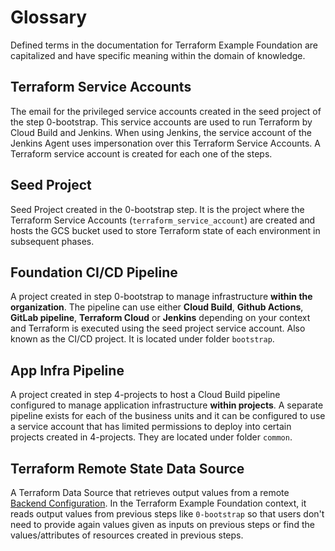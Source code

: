 # Glossary

Defined terms in the documentation for Terraform Example Foundation are capitalized and have
specific meaning within the domain of knowledge.

## Terraform Service Accounts

The email for the privileged service accounts created in the seed project of the step 0-bootstrap.
This service accounts are used to run Terraform by Cloud Build and Jenkins. When using Jenkins, the service account of the Jenkins Agent uses impersonation over this Terraform Service Accounts. A Terraform service account is created for each one of the steps.

## Seed Project

Seed Project created in the 0-bootstrap step. It is the project where the Terraform Service Accounts (`terraform_service_account`) are created and hosts the GCS bucket used to store Terraform state of each environment in subsequent phases.

## Foundation CI/CD Pipeline

A project created in step 0-bootstrap to manage infrastructure **within the organization**.
The pipeline can use either **Cloud Build**, **Github Actions**, **GitLab pipeline**, **Terraform Cloud** or **Jenkins** depending on your context and Terraform is executed using the seed project service account.
Also known as the CI/CD project.
It is located under folder `bootstrap`.

## App Infra Pipeline

A project created in step 4-projects to host a Cloud Build pipeline configured to manage application infrastructure **within projects**.
A separate pipeline exists for each of the business units and it can be configured to use a service account that has limited permissions to deploy into certain projects created in 4-projects.
They are located under folder `common`.

## Terraform Remote State Data Source

A Terraform Data Source that retrieves output values from a remote [Backend Configuration](https://www.terraform.io/language/settings/backends/configuration).
In the Terraform Example Foundation context, it reads output values from previous steps like `0-bootstrap` so that users don't need to provide again values given as inputs on previous steps or find the values/attributes of resources created in previous steps.

